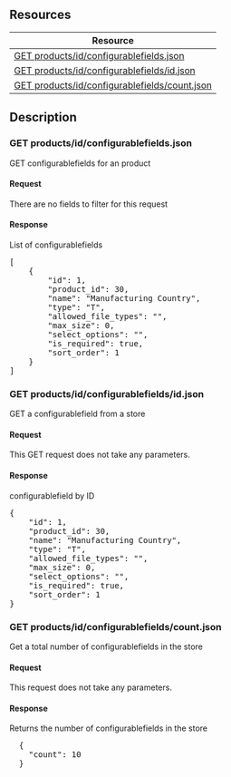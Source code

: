 ## Resources
<table class="table table-bproducted ">
  <thead>
   <tr>
     <th>Resource</th>
   </tr>
 </thead>
 <tbody>
   <tr>
     <td><a href="#get-productsidconfigurablefieldsjson">GET products/id/configurablefields.json</a></td>
     
   </tr>
   <tr>
     <td><a href="#get-productsidconfigurablefieldsidjson">GET products/id/configurablefields/id.json</a></td>
     
   </tr>
   <tr>
     <td><a href="#get-productsidconfigurablefieldscountjson">GET products/id/configurablefields/count.json</a></td>
     
   </tr>
   
 </tbody>
</table>
   
## Description
### GET products/id/configurablefields.json
GET configurablefields for an product

#### Request
There are no fields to filter for this request

#### Response
List of configurablefields
<pre>
[
    {
        "id": 1,
        "product_id": 30,
        "name": "Manufacturing Country",
        "type": "T",
        "allowed_file_types": "",
        "max_size": 0,
        "select_options": "",
        "is_required": true,
        "sort_order": 1
    }
] 
</pre>


### GET products/id/configurablefields/id.json
GET a configurablefield from a store

#### Request
This GET request does not take any parameters.

#### Response
configurablefield by ID
<pre>
{
    "id": 1,
    "product_id": 30,
    "name": "Manufacturing Country",
    "type": "T",
    "allowed_file_types": "",
    "max_size": 0,
    "select_options": "",
    "is_required": true,
    "sort_order": 1
}
</pre>    


### GET products/id/configurablefields/count.json
Get a total number of configurablefields in the store

#### Request
This request does not take any parameters.

#### Response
Returns the number of configurablefields in the store 
<pre>
  {
    "count": 10
  }
</pre>
